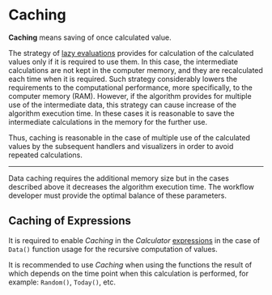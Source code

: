 # Caching

**Caching** means saving of once calculated value.

The strategy of [lazy evaluations](https://wiki.loginom.ru/articles/lazy-evaluation.html) provides for calculation of the calculated values only if it is required to use them. In this case, the intermediate calculations are not kept in the computer memory, and they are recalculated each time when it is required. Such strategy considerably lowers the requirements to the computational performance, more specifically, to the computer memory (RAM). However, if the algorithm provides for multiple use of the intermediate data, this strategy can cause increase of the algorithm execution time. In these cases it is reasonable to save the intermediate calculations in the memory for the further use.

Thus, caching is reasonable in the case of multiple use of the calculated values by the subsequent handlers and visualizers in order to avoid repeated calculations.

---

Data caching requires the additional memory size but in the cases described above it decreases the algorithm execution time. The workflow developer must provide the optimal balance of these parameters.

## Caching of Expressions

It is required to enable *Caching* in the *Calculator* [expressions](../processors/transformation/calc/expression.md) in the case of `Data()` function usage for the recursive computation of values.

It is recommended to use *Caching* when using the functions the result of which depends on the time point when this calculation is performed, for example: `Random()`, `Today()`, etc.
